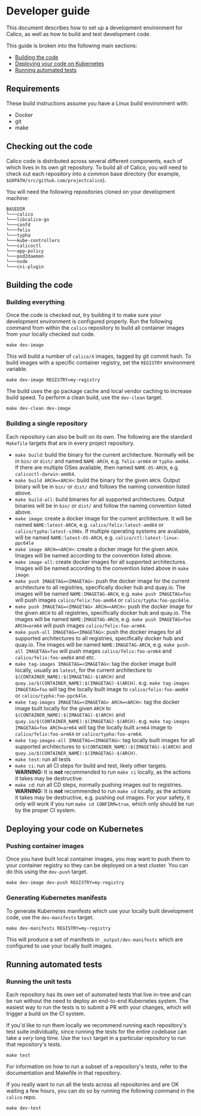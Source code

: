 # Developer guide

This document describes how to set up a development environment for Calico, as well as how to build and test development code.

This guide is broken into the following main sections:

- [Building the code](#building-the-code)
- [Deploying your code on Kubernetes](#deploying-your-code-on-kubernetes)
- [Running automated tests](#running-automated-tests)

## Requirements

These build instructions assume you have a Linux build environment
with:

-  Docker
-  git
-  make

## Checking out the code

Calico code is distributed across several different components, each of which lives in its own git repository. To build
all of Calico, you will need to check out each repository into a common base directory (for example, `$GOPATH/src/github.com/projectcalico`).

You will need the following repositories cloned on your development machine:

```
BASEDIR
└───calico
└───libcalico-go
└───confd
└───felix
└───typha
└───kube-controllers
└───calicoctl
└───app-policy
└───pod2daemon
└───node
└───cni-plugin
```

## Building the code

### Building everything

Once the code is checked out, try building it to make sure your development environment is configured properly. Run the following command from
within the `calico` repository to build all container images from your locally checked out code.

```
make dev-image
```

This will build a number of `calico/X` images, tagged by git commit hash. To build images with a specific
container registry, set the `REGISTRY` environment variable.

```
make dev-image REGISTRY=my-registry
```

The build uses the go package cache and local vendor caching to increase build speed. To perform a clean build, use the `dev-clean` target.

```
make dev-clean dev-image
```

### Building a single repository

Each repository can also be built on its own. The following are the standard `Makefile` targets that are in every project repository.

* `make build`: build the binary for the current architecture. Normally will be in `bin/` or `dist/` and named `NAME-ARCH`, e.g. `felix-arm64` or `typha-amd64`. If there are multiple OSes available, then named `NAME-OS-ARCH`, e.g. `calicoctl-darwin-amd64`.
* `make build ARCH=<ARCH>`: build the binary for the given `ARCH`. Output binary will be in `bin/` or `dist/` and follows the naming convention listed above.
* `make build-all`: build binaries for all supported architectures. Output binaries will be in `bin/` or `dist/` and follow the naming convention listed above.
* `make image`: create a docker image for the current architecture. It will be named `NAME:latest-ARCH`, e.g. `calico/felix:latest-amd64` or `calico/typha:latest-s390x`. If multiple operating systems are available, will be named `NAME:latest-OS-ARCH`, e.g. `calico/ctl:latest-linux-ppc64le`
* `make image ARCH=<ARCH>`: create a docker image for the given `ARCH`. Images will be named according to the convention listed above.
* `make image-all`: create docker images for all supported architectures. Images will be named according to the convention listed above in `make image`.
* `make push IMAGETAG=<IMAGETAG>`: push the docker image for the current architecture to all registries, specifically docker hub and quay.io. The images will be named `NAME:IMAGETAG-ARCH`, e.g. `make push IMAGETAG=foo` will push images `calico/felix:foo-amd64` or `calico/typha:foo-ppc64le`.
* `make push IMAGETAG=<IMAGETAG> ARCH=<ARCH>`: push the docker image for the given `ARCH` to all registries, specifically docker hub and quay.io. The images will be named `NAME:IMAGETAG-ARCH`, e.g. `make push IMAGETAG=foo ARCH=arm64` will push images `calico/felix:foo-arm64`.
* `make push-all IMAGETAG=<IMAGETAG>`: push the docker images for all supported architectures to all registries, specifically docker hub and quay.io. The images will be named `NAME:IMAGETAG-ARCH`, e.g. `make push-all IMAGETAG=foo` will push images `calico/felix:foo-arm64` and `calico/felix:foo-amd64` and etc.
* `make tag-images IMAGETAG=<IMAGETAG>`: tag the docker image built locally, usually as `latest`, for the current architecture to `$(CONTAINER_NAME):$(IMAGETAG)-$(ARCH)` and `quay.io/$(CONTAINER_NAME):$(IMAGETAG)-$(ARCH)`. e.g. `make tag-images IMAGETAG=foo` will tag the locally built image to `calico/felix:foo-amd64` or `calico/typha:foo-ppc64le`.
* `make tag-images IMAGETAG=<IMAGETAG> ARCH=<ARCH>`: tag the docker image built locally for the given `ARCH` to `$(CONTAINER_NAME):$(IMAGETAG)-$(ARCH)` and `quay.io/$(CONTAINER_NAME):$(IMAGETAG)-$(ARCH)`. e.g. `make tag-images IMAGETAG=foo ARCH=arm64` will tag the locally built `arm64` image to `calico/felix:foo-arm64` or `calico/typha:foo-arm64`.
* `make tag-images-all IMAGETAG=<IMAGETAG>`: tag locally built images for all supported architectures to `$(CONTAINER_NAME):$(IMAGETAG)-$(ARCH)` and `quay.io/$(CONTAINER_NAME):$(IMAGETAG)-$(ARCH)`.
* `make test`: run all tests
* `make ci`: run all CI steps for build and test, likely other targets. **WARNING:** It is **not** recommended to run `make ci` locally, as the actions it takes may be destructive.
* `make cd`: run all CD steps, normally pushing images out to registries. **WARNING:** It is **not** recommended to run `make cd` locally, as the actions it takes may be destructive, e.g. pushing out images. For your safety, it only will work if you run `make cd CONFIRM=true`, which only should be run by the proper CI system.

## Deploying your code on Kubernetes

### Pushing container images

Once you have built local container images, you may want to push them to your container registry so they can be deployed
on a test cluster. You can do this using the `dev-push` target.

```
make dev-image dev-push REGISTRY=my-registry
```

### Generating Kubernetes manifests

To generate Kubernetes manifests which use your locally built development code, use the `dev-manifests` target.

```
make dev-manifests REGISTRY=my-registry
```

This will produce a set of manifests in `_output/dev-manifests` which are configured to use your locally built images.

## Running automated tests

### Running the unit tests

Each repository has its own set of automated tests that live in-tree and can be run without the need to deploy an end-to-end Kubernetes system. The easiest
way to run the tests is to submit a PR with your changes, which will trigger a build on the CI system.

If you'd like to run them locally we recommend running each repository's test suite individually,
since running the tests for the entire codebase can take a _very_ long time. Use the `test` target in a particular repository to run that
repository's tests.

```
make test
```

For information on how to run a subset of a repository's tests, refer to the documentation and Makefile in that repository.

If you really want to run all the tests across all repositories and are OK waiting a few hours, you can do so by running
the following command in the `calico` repo.

```
make dev-test
```
